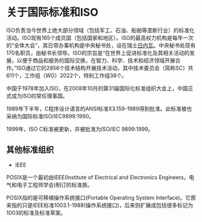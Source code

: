 # 关于国际标准和ISO

ISO负责当今世界上绝大部分领域（包括军工、石油、船舶等垄断行业）的标准化活动。ISO现有165个成员国（包括国家和地区）。ISO的最高权力机构是每年一次的“全体大会”，其日常办事机构是中央秘书处，设在瑞士[日内瓦](https://baike.baidu.com/item/日内瓦/705948)。中央秘书处现有170名职员，由秘书长领导。ISO的宗旨是“在世界上促进标准化及其相关活动的发展，以便于商品和服务的国际交换，在智力、科学、技术和经济领域开展合作。”ISO通过它的2856个技术结构开展技术活动，其中技术委员会（简称SC）共611个，工作组（WG）2022个，特别工作组38个。

中国于1978年加入ISO，在2008年10月的第31届国际化标准组织大会上，中国正式成为ISO的常任理事国。

1989年下半年，C程序设计语言的ANSI标准X3.159-1989得到批准。此标准被也采纳为国际标准ISO/IEC9899:1990。

1999年，ISO C标准被更新，并被批准为ISO/IEC 9899:1999。



## 其他标准组织

* IEEE

POSIX是一个最初由IEEE(Institute of Electrical and Electronics Engineers，电气和电子工程师学会)制订的标准族。

POSIX指的是可移植操作系统接口(Portable Operating System Interface)。它原来指的只是IEEE标准1003.1-1988(操作系统接口)，后来则扩展成包括很多标记为1003的标准及标准草案。
